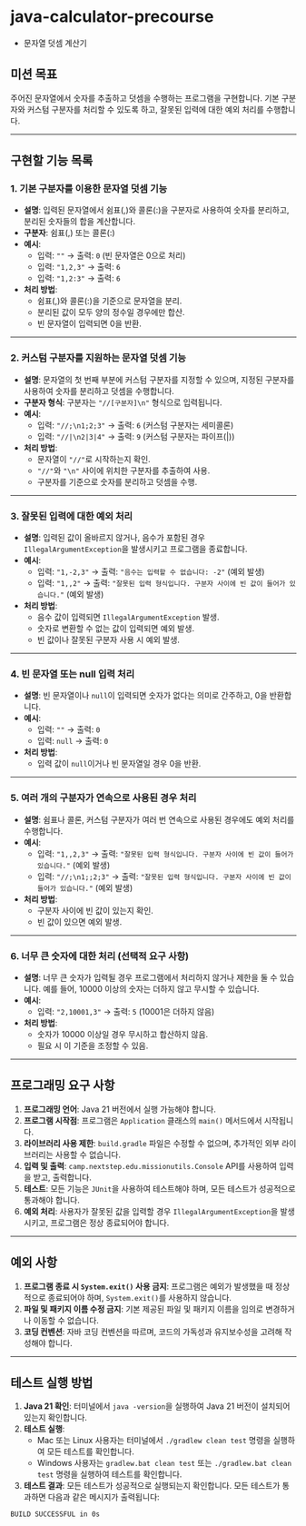 # java-calculator-precourse

- 문자열 덧셈 계산기

## 미션 목표

주어진 문자열에서 숫자를 추출하고 덧셈을 수행하는 프로그램을 구현합니다. 기본 구분자와 커스텀 구분자를 처리할 수 있도록 하고, 잘못된 입력에 대한 예외 처리를 수행합니다.

---

## 구현할 기능 목록

### 1. 기본 구분자를 이용한 문자열 덧셈 기능

- **설명**: 입력된 문자열에서 쉼표(,)와 콜론(:)을 구분자로 사용하여 숫자를 분리하고, 분리된 숫자들의 합을 계산합니다.
- **구분자**: 쉼표(,) 또는 콜론(:)
- **예시**:
    - 입력: `""` → 출력: `0` (빈 문자열은 0으로 처리)
    - 입력: `"1,2,3"` → 출력: `6`
    - 입력: `"1,2:3"` → 출력: `6`
- **처리 방법**:
    - 쉼표(,)와 콜론(:)을 기준으로 문자열을 분리.
    - 분리된 값이 모두 양의 정수일 경우에만 합산.
    - 빈 문자열이 입력되면 0을 반환.

---

### 2. 커스텀 구분자를 지원하는 문자열 덧셈 기능

- **설명**: 문자열의 첫 번째 부분에 커스텀 구분자를 지정할 수 있으며, 지정된 구분자를 사용하여 숫자를 분리하고 덧셈을 수행합니다.
- **구분자 형식**: 구분자는 `"//[구분자]\n"` 형식으로 입력됩니다.
- **예시**:
    - 입력: `"//;\n1;2;3"` → 출력: `6` (커스텀 구분자는 세미콜론)
    - 입력: `"//|\n2|3|4"` → 출력: `9` (커스텀 구분자는 파이프(|))
- **처리 방법**:
    - 문자열이 `"//"`로 시작하는지 확인.
    - `"//"`와 `"\n"` 사이에 위치한 구분자를 추출하여 사용.
    - 구분자를 기준으로 숫자를 분리하고 덧셈을 수행.

---

### 3. 잘못된 입력에 대한 예외 처리

- **설명**: 입력된 값이 올바르지 않거나, 음수가 포함된 경우 `IllegalArgumentException`을 발생시키고 프로그램을 종료합니다.
- **예시**:
    - 입력: `"1,-2,3"` → 출력: `"음수는 입력할 수 없습니다: -2"` (예외 발생)
    - 입력: `"1,,2"` → 출력: `"잘못된 입력 형식입니다. 구분자 사이에 빈 값이 들어가 있습니다."` (예외 발생)
- **처리 방법**:
    - 음수 값이 입력되면 `IllegalArgumentException` 발생.
    - 숫자로 변환할 수 없는 값이 입력되면 예외 발생.
    - 빈 값이나 잘못된 구분자 사용 시 예외 발생.

---

### 4. 빈 문자열 또는 null 입력 처리

- **설명**: 빈 문자열이나 `null`이 입력되면 숫자가 없다는 의미로 간주하고, 0을 반환합니다.
- **예시**:
    - 입력: `""` → 출력: `0`
    - 입력: `null` → 출력: `0`
- **처리 방법**:
    - 입력 값이 `null`이거나 빈 문자열일 경우 0을 반환.

---

### 5. 여러 개의 구분자가 연속으로 사용된 경우 처리

- **설명**: 쉼표나 콜론, 커스텀 구분자가 여러 번 연속으로 사용된 경우에도 예외 처리를 수행합니다.
- **예시**:
    - 입력: `"1,,2,3"` → 출력: `"잘못된 입력 형식입니다. 구분자 사이에 빈 값이 들어가 있습니다."` (예외 발생)
    - 입력: `"//;\n1;;2;3"` → 출력: `"잘못된 입력 형식입니다. 구분자 사이에 빈 값이 들어가 있습니다."` (예외 발생)
- **처리 방법**:
    - 구분자 사이에 빈 값이 있는지 확인.
    - 빈 값이 있으면 예외 발생.

---

### 6. 너무 큰 숫자에 대한 처리 (선택적 요구 사항)

- **설명**: 너무 큰 숫자가 입력될 경우 프로그램에서 처리하지 않거나 제한을 둘 수 있습니다. 예를 들어, 10000 이상의 숫자는 더하지 않고 무시할 수 있습니다.
- **예시**:
    - 입력: `"2,10001,3"` → 출력: `5` (10001은 더하지 않음)
- **처리 방법**:
    - 숫자가 10000 이상일 경우 무시하고 합산하지 않음.
    - 필요 시 이 기준을 조정할 수 있음.

---

## 프로그래밍 요구 사항

1. **프로그래밍 언어**: Java 21 버전에서 실행 가능해야 합니다.
2. **프로그램 시작점**: 프로그램은 `Application` 클래스의 `main()` 메서드에서 시작됩니다.
3. **라이브러리 사용 제한**: `build.gradle` 파일은 수정할 수 없으며, 추가적인 외부 라이브러리는 사용할 수 없습니다.
4. **입력 및 출력**: `camp.nextstep.edu.missionutils.Console` API를 사용하여 입력을 받고, 출력합니다.
5. **테스트**: 모든 기능은 `JUnit`을 사용하여 테스트해야 하며, 모든 테스트가 성공적으로 통과해야 합니다.
6. **예외 처리**: 사용자가 잘못된 값을 입력할 경우 `IllegalArgumentException`을 발생시키고, 프로그램은 정상 종료되어야 합니다.

---

## 예외 사항

1. **프로그램 종료 시 `System.exit()` 사용 금지**: 프로그램은 예외가 발생했을 때 정상적으로 종료되어야 하며, `System.exit()`를 사용하지 않습니다.
2. **파일 및 패키지 이름 수정 금지**: 기본 제공된 파일 및 패키지 이름을 임의로 변경하거나 이동할 수 없습니다.
3. **코딩 컨벤션**: 자바 코딩 컨벤션을 따르며, 코드의 가독성과 유지보수성을 고려해 작성해야 합니다.

---

## 테스트 실행 방법

1. **Java 21 확인**: 터미널에서 `java -version`을 실행하여 Java 21 버전이 설치되어 있는지 확인합니다.
2. **테스트 실행**:
    - Mac 또는 Linux 사용자는 터미널에서 `./gradlew clean test` 명령을 실행하여 모든 테스트를 확인합니다.
    - Windows 사용자는 `gradlew.bat clean test` 또는 `./gradlew.bat clean test` 명령을 실행하여 테스트를 확인합니다.
3. **테스트 결과**: 모든 테스트가 성공적으로 실행되는지 확인합니다. 모든 테스트가 통과하면 다음과 같은 메시지가 출력됩니다:

```
BUILD SUCCESSFUL in 0s
```

